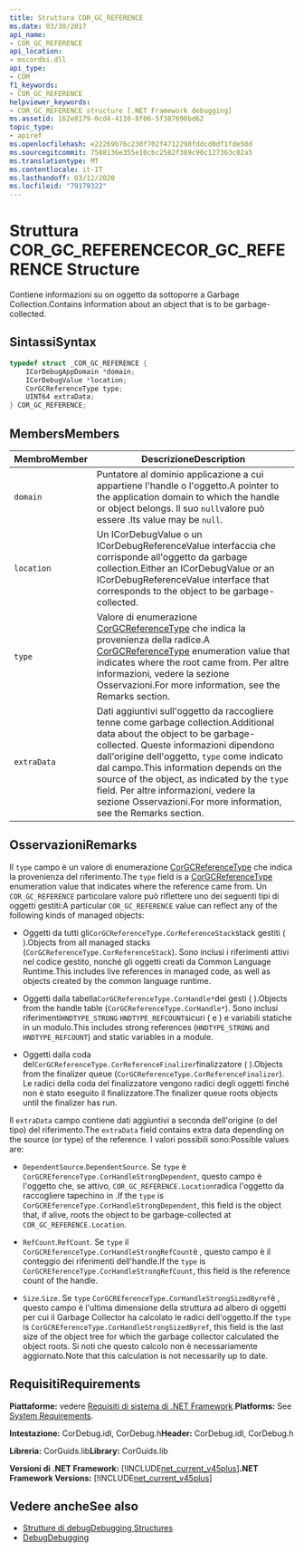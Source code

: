 ```yaml
---
title: Struttura COR_GC_REFERENCE
ms.date: 03/30/2017
api_name:
- COR_GC_REFERENCE
api_location:
- mscordbi.dll
api_type:
- COM
f1_keywords:
- COR_GC_REFERENCE
helpviewer_keywords:
- COR_GC_REFERENCE structure [.NET Framework debugging]
ms.assetid: 162e8179-0cd4-4110-8f06-5f387698bd62
topic_type:
- apiref
ms.openlocfilehash: e22269b76c230f702f4712298fddcd0df1fde50d
ms.sourcegitcommit: 7588136e355e10cbc2582f389c90c127363c02a5
ms.translationtype: MT
ms.contentlocale: it-IT
ms.lasthandoff: 03/12/2020
ms.locfileid: "79179322"
---
```

# <a name="cor_gc_reference-structure"></a><span data-ttu-id="ebf0a-102">Struttura COR_GC_REFERENCE</span><span class="sxs-lookup"><span data-stu-id="ebf0a-102">COR_GC_REFERENCE Structure</span></span>
<span data-ttu-id="ebf0a-103">Contiene informazioni su on oggetto da sottoporre a Garbage Collection.</span><span class="sxs-lookup"><span data-stu-id="ebf0a-103">Contains information about an object that is to be garbage-collected.</span></span>  
  
## <a name="syntax"></a><span data-ttu-id="ebf0a-104">Sintassi</span><span class="sxs-lookup"><span data-stu-id="ebf0a-104">Syntax</span></span>  
  
```cpp  
typedef struct _COR_GC_REFERENCE {  
    ICorDebugAppDomain *domain;
    ICorDebugValue *location;  
    CorGCReferenceType type;  
    UINT64 extraData;  
} COR_GC_REFERENCE;  
```  
  
## <a name="members"></a><span data-ttu-id="ebf0a-105">Members</span><span class="sxs-lookup"><span data-stu-id="ebf0a-105">Members</span></span>  
  
|<span data-ttu-id="ebf0a-106">Membro</span><span class="sxs-lookup"><span data-stu-id="ebf0a-106">Member</span></span>|<span data-ttu-id="ebf0a-107">Descrizione</span><span class="sxs-lookup"><span data-stu-id="ebf0a-107">Description</span></span>|  
|------------|-----------------|  
|`domain`|<span data-ttu-id="ebf0a-108">Puntatore al dominio applicazione a cui appartiene l'handle o l'oggetto.</span><span class="sxs-lookup"><span data-stu-id="ebf0a-108">A pointer to the application domain to which the handle or object belongs.</span></span> <span data-ttu-id="ebf0a-109">Il suo `null`valore può essere .</span><span class="sxs-lookup"><span data-stu-id="ebf0a-109">Its value may be `null`.</span></span>|  
|`location`|<span data-ttu-id="ebf0a-110">Un ICorDebugValue o un ICorDebugReferenceValue interfaccia che corrisponde all'oggetto da garbage collection.</span><span class="sxs-lookup"><span data-stu-id="ebf0a-110">Either an ICorDebugValue or an ICorDebugReferenceValue interface that corresponds to the object to be garbage-collected.</span></span>|  
|`type`|<span data-ttu-id="ebf0a-111">Valore di enumerazione [CorGCReferenceType](corgcreferencetype-enumeration.md) che indica la provenienza della radice.</span><span class="sxs-lookup"><span data-stu-id="ebf0a-111">A [CorGCReferenceType](corgcreferencetype-enumeration.md) enumeration value that indicates where the root came from.</span></span> <span data-ttu-id="ebf0a-112">Per altre informazioni, vedere la sezione Osservazioni.</span><span class="sxs-lookup"><span data-stu-id="ebf0a-112">For more information, see the Remarks section.</span></span>|  
|`extraData`|<span data-ttu-id="ebf0a-113">Dati aggiuntivi sull'oggetto da raccogliere tenne come garbage collection.</span><span class="sxs-lookup"><span data-stu-id="ebf0a-113">Additional data about the object to be garbage-collected.</span></span> <span data-ttu-id="ebf0a-114">Queste informazioni dipendono dall'origine dell'oggetto, `type` come indicato dal campo.</span><span class="sxs-lookup"><span data-stu-id="ebf0a-114">This information depends on the source of the object, as indicated by the `type` field.</span></span> <span data-ttu-id="ebf0a-115">Per altre informazioni, vedere la sezione Osservazioni.</span><span class="sxs-lookup"><span data-stu-id="ebf0a-115">For more information, see the Remarks section.</span></span>|  
  
## <a name="remarks"></a><span data-ttu-id="ebf0a-116">Osservazioni</span><span class="sxs-lookup"><span data-stu-id="ebf0a-116">Remarks</span></span>  
 <span data-ttu-id="ebf0a-117">Il `type` campo è un valore di enumerazione [CorGCReferenceType](corgcreferencetype-enumeration.md) che indica la provenienza del riferimento.</span><span class="sxs-lookup"><span data-stu-id="ebf0a-117">The `type` field is a [CorGCReferenceType](corgcreferencetype-enumeration.md) enumeration value that indicates where the reference came from.</span></span> <span data-ttu-id="ebf0a-118">Un `COR_GC_REFERENCE` particolare valore può riflettere uno dei seguenti tipi di oggetti gestiti:</span><span class="sxs-lookup"><span data-stu-id="ebf0a-118">A particular `COR_GC_REFERENCE` value can reflect any of the following kinds of managed objects:</span></span>  
  
- <span data-ttu-id="ebf0a-119">Oggetti da tutti gli`CorGCReferenceType.CorReferenceStack`stack gestiti ( ).</span><span class="sxs-lookup"><span data-stu-id="ebf0a-119">Objects from all managed stacks (`CorGCReferenceType.CorReferenceStack`).</span></span> <span data-ttu-id="ebf0a-120">Sono inclusi i riferimenti attivi nel codice gestito, nonché gli oggetti creati da Common Language Runtime.</span><span class="sxs-lookup"><span data-stu-id="ebf0a-120">This includes live references in managed code, as well as objects created by the common language runtime.</span></span>  
  
- <span data-ttu-id="ebf0a-121">Oggetti dalla tabella`CorGCReferenceType.CorHandle*`dei gesti ( ).</span><span class="sxs-lookup"><span data-stu-id="ebf0a-121">Objects from the handle table (`CorGCReferenceType.CorHandle*`).</span></span> <span data-ttu-id="ebf0a-122">Sono inclusi riferimenti`HNDTYPE_STRONG` `HNDTYPE_REFCOUNT`sicuri ( e ) e variabili statiche in un modulo.</span><span class="sxs-lookup"><span data-stu-id="ebf0a-122">This includes strong references (`HNDTYPE_STRONG` and `HNDTYPE_REFCOUNT`) and static variables in a module.</span></span>  
  
- <span data-ttu-id="ebf0a-123">Oggetti dalla coda del`CorGCReferenceType.CorReferenceFinalizer`finalizzatore ( ).</span><span class="sxs-lookup"><span data-stu-id="ebf0a-123">Objects from the finalizer queue (`CorGCReferenceType.CorReferenceFinalizer`).</span></span> <span data-ttu-id="ebf0a-124">Le radici della coda del finalizzatore vengono radici degli oggetti finché non è stato eseguito il finalizzatore.</span><span class="sxs-lookup"><span data-stu-id="ebf0a-124">The finalizer queue roots objects until the finalizer has run.</span></span>  
  
 <span data-ttu-id="ebf0a-125">Il `extraData` campo contiene dati aggiuntivi a seconda dell'origine (o del tipo) del riferimento.</span><span class="sxs-lookup"><span data-stu-id="ebf0a-125">The `extraData` field contains extra data depending on the source (or type) of the reference.</span></span> <span data-ttu-id="ebf0a-126">I valori possibili sono:</span><span class="sxs-lookup"><span data-stu-id="ebf0a-126">Possible values are:</span></span>  
  
- <span data-ttu-id="ebf0a-127">`DependentSource`.</span><span class="sxs-lookup"><span data-stu-id="ebf0a-127">`DependentSource`.</span></span> <span data-ttu-id="ebf0a-128">Se `type` è `CorGCREferenceType.CorHandleStrongDependent`, questo campo è l'oggetto che, se attivo, `COR_GC_REFERENCE.Location`radica l'oggetto da raccogliere tapechino in .</span><span class="sxs-lookup"><span data-stu-id="ebf0a-128">If the `type` is `CorGCREferenceType.CorHandleStrongDependent`, this field is the object that, if alive, roots the object to be garbage-collected at `COR_GC_REFERENCE.Location`.</span></span>  
  
- <span data-ttu-id="ebf0a-129">`RefCount`.</span><span class="sxs-lookup"><span data-stu-id="ebf0a-129">`RefCount`.</span></span> <span data-ttu-id="ebf0a-130">Se `type` il `CorGCREferenceType.CorHandleStrongRefCount`è , questo campo è il conteggio dei riferimenti dell'handle.</span><span class="sxs-lookup"><span data-stu-id="ebf0a-130">If the `type` is `CorGCREferenceType.CorHandleStrongRefCount`, this field is the reference count of the handle.</span></span>  
  
- <span data-ttu-id="ebf0a-131">`Size`.</span><span class="sxs-lookup"><span data-stu-id="ebf0a-131">`Size`.</span></span> <span data-ttu-id="ebf0a-132">Se `type` `CorGCREferenceType.CorHandleStrongSizedByref`è , questo campo è l'ultima dimensione della struttura ad albero di oggetti per cui il Garbage Collector ha calcolato le radici dell'oggetto.</span><span class="sxs-lookup"><span data-stu-id="ebf0a-132">If the `type` is `CorGCREferenceType.CorHandleStrongSizedByref`, this field is the last size of the object tree for which the garbage collector calculated the object roots.</span></span> <span data-ttu-id="ebf0a-133">Si noti che questo calcolo non è necessariamente aggiornato.</span><span class="sxs-lookup"><span data-stu-id="ebf0a-133">Note that this calculation is not necessarily up to date.</span></span>  
  
## <a name="requirements"></a><span data-ttu-id="ebf0a-134">Requisiti</span><span class="sxs-lookup"><span data-stu-id="ebf0a-134">Requirements</span></span>  
 <span data-ttu-id="ebf0a-135">**Piattaforme:** vedere [Requisiti di sistema di .NET Framework](../../get-started/system-requirements.md).</span><span class="sxs-lookup"><span data-stu-id="ebf0a-135">**Platforms:** See [System Requirements](../../get-started/system-requirements.md).</span></span>  
  
 <span data-ttu-id="ebf0a-136">**Intestazione:** CorDebug.idl, CorDebug.h</span><span class="sxs-lookup"><span data-stu-id="ebf0a-136">**Header:** CorDebug.idl, CorDebug.h</span></span>  
  
 <span data-ttu-id="ebf0a-137">**Libreria:** CorGuids.lib</span><span class="sxs-lookup"><span data-stu-id="ebf0a-137">**Library:** CorGuids.lib</span></span>  
  
 <span data-ttu-id="ebf0a-138">**Versioni di .NET Framework:** [!INCLUDE[net_current_v45plus](../../../../includes/net-current-v45plus-md.md)]</span><span class="sxs-lookup"><span data-stu-id="ebf0a-138">**.NET Framework Versions:** [!INCLUDE[net_current_v45plus](../../../../includes/net-current-v45plus-md.md)]</span></span>  
  
## <a name="see-also"></a><span data-ttu-id="ebf0a-139">Vedere anche</span><span class="sxs-lookup"><span data-stu-id="ebf0a-139">See also</span></span>

- [<span data-ttu-id="ebf0a-140">Strutture di debug</span><span class="sxs-lookup"><span data-stu-id="ebf0a-140">Debugging Structures</span></span>](debugging-structures.md)
- [<span data-ttu-id="ebf0a-141">Debug</span><span class="sxs-lookup"><span data-stu-id="ebf0a-141">Debugging</span></span>](index.md)
